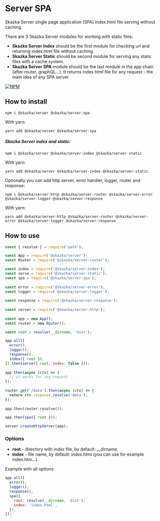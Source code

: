 # Server SPA

Skazka Server single page application (SPA) index.html file serving without caching.

There are 3 Skazka Server modules for working with static files:
- **Skazka Server Index** should be the first module for checking url and returning index.html file without caching.
- **Skazka Server Static** should be second module for serving any static files with a cache system.
- **Skazka Server SPA** module should be the last module in the app chain (after router, graphQL...).
It returns index.html file for any request - the main idea of any SPA server.

[![NPM](https://nodei.co/npm/@skazka/server-spa.png)](https://npmjs.org/package/@skazka/server-spa)

## How to install

    npm i @skazka/server @skazka/server-spa
    
With yarn:

    yarn add @skazka/server @skazka/server-spa
    
##### Skazka Server index and static:

    npm i @skazka/server @skazka/server-index @skazka/server-static
    
With yarn:

    yarn add @skazka/server @skazka/server-index @skazka/server-static
    
Optionally you can add http server, error handler, logger, router and response:

    npm i @skazka/server-http @skazka/server-router @skazka/server-error @skazka/server-logger @skazka/server-response
      
With yarn:

    yarn add @skazka/server-http @skazka/server-router @skazka/server-error @skazka/server-logger @skazka/server-response

## How to use

```javascript
const { resolve } = require('path');

const App = require('@skazka/server');
const Router = require('@skazka/server-router');

const index = require('@skazka/server-index');
const serve = require('@skazka/server-static');
const spa = require('@skazka/server-spa');
        
const error = require('@skazka/server-error');
const logger = require('@skazka/server-logger');
        
const response = require('@skazka/server-response');
        
const server = require('@skazka/server-http');
        
const app = new App();
const router = new Router();

const root = resolve(__dirname, 'dist');

app.all([
  error(),
  logger(),
  response(),
  index({ root }),
]).then(serve({ root, index: false }));
    
app.then(async (ctx) => {
  // it works for any request
});
    
router.get('/data').then(async (ctx) => {
  return ctx.response.resolve('data'); 
});
        
app.then(router.resolve());

app.then(spa({ root }));

server.createHttpServer(app);
```

### Options

- **root** - directory with index file, by default: __dirname.
- **index** - file name, by default: index.html (you can use for example index.htm...).

Example with all options:

```javascript
app.all([
  error(),
  logger(),
  response(),
  spa({
    root: resolve(__dirname, 'dist'),
    index: 'index.html',
  }),
]);
```
